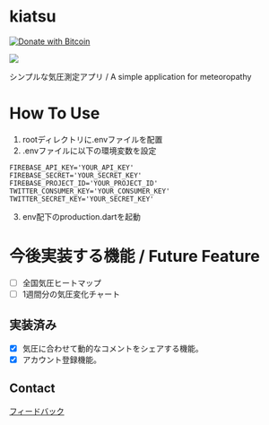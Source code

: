 # kiatsu

[![Donate with Bitcoin](https://en.cryptobadges.io/badge/micro/3LrRRh3Tz49AmEFwpmF5gt7rXgzyXMGsuV)](https://en.cryptobadges.io/donate/3LrRRh3Tz49AmEFwpmF5gt7rXgzyXMGsuV)

<img src="https://github.com/higedamc/kiatsu/blob/master/screenshots/IMG_2924.jpg">

シンプルな気圧測定アプリ / A simple application for meteoropathy

# How To Use

1. rootディレクトリに.envファイルを配置
2. .envファイルに以下の環境変数を設定

```
FIREBASE_API_KEY='YOUR_API_KEY'
FIREBASE_SECRET='YOUR_SECRET_KEY'
FIREBASE_PROJECT_ID='YOUR_PROJECT_ID'
TWITTER_CONSUMER_KEY='YOUR_CONSUMER_KEY'
TWITTER_SECRET_KEY='YOUR_SECRET_KEY'
```
3. env配下のproduction.dartを起動

# 今後実装する機能 / Future Feature

- [ ] 全国気圧ヒートマップ
- [ ] 1週間分の気圧変化チャート

## 実装済み
- [x] 気圧に合わせて動的なコメントをシェアする機能。
- [x] アカウント登録機能。

## Contact

[フィードバック](<mailto:jstache@tutanota.com>)
